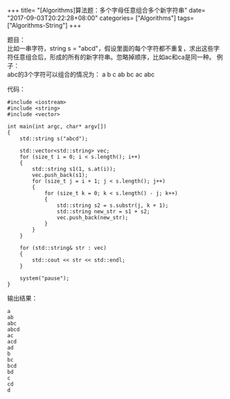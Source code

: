 +++
title= "[Algorithms]算法题：多个字母任意组合多个新字符串"
date= "2017-09-03T20:22:28+08:00"
categories= ["Algorithms"]
tags= ["Algorithms-String"]
+++

题目：  
比如一串字符，string s = "abcd"，假设里面的每个字符都不重复，求出这些字符任意组合后，形成的所有的新字符串。忽略掉顺序，比如ac和ca是同一种。
例子：  
abc的3个字符可以组合的情况为：
a
b
c
ab
bc
ac
abc

代码：

    #include <iostream>
    #include <string>
    #include <vector>

    int main(int argc, char* argv[])
    {
        std::string s("abcd");

        std::vector<std::string> vec;
        for (size_t i = 0; i < s.length(); i++)
        {
            std::string s1(1, s.at(i));
            vec.push_back(s1);
            for (size_t j = i + 1; j < s.length(); j++)
            {
                for (size_t k = 0; k < s.length() - j; k++)
                {
                    std::string s2 = s.substr(j, k + 1);
                    std::string new_str = s1 + s2;
                    vec.push_back(new_str);
                }
            }
        }

        for (std::string& str : vec)
        {
            std::cout << str << std::endl;
        }

        system("pause");
    }

输出结果：

    a
    ab
    abc
    abcd
    ac
    acd
    ad
    b
    bc
    bcd
    bd
    c
    cd
    d